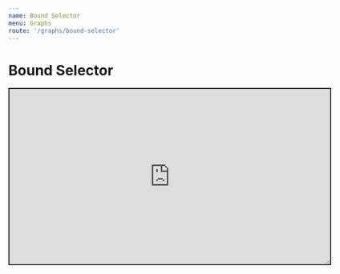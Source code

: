 ```yaml
---
name: Bound Selector
menu: Graphs
route: '/graphs/bound-selector'
---
```


# Bound Selector

<iframe style="resize: both; width: 640px; height: 350px; border-style: solid" src="https://sgrishchenko.github.io/reselect-utils/storybook/iframe.html?id=createboundselector--example"></iframe>
